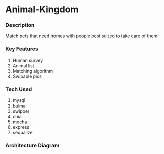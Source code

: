 # Animal-Kingdom

### Description
Match pets that need homes with people best suited to take care of them!

### Key Features
1) Human survey
2) Animal list
3) Matching algorithm
4) Swipable pics

### Tech Used
1) mysql
2) bulma
3) swipper
4) chia
5) mocha
6) express 
7) sequalize

### Architecture Diagram


